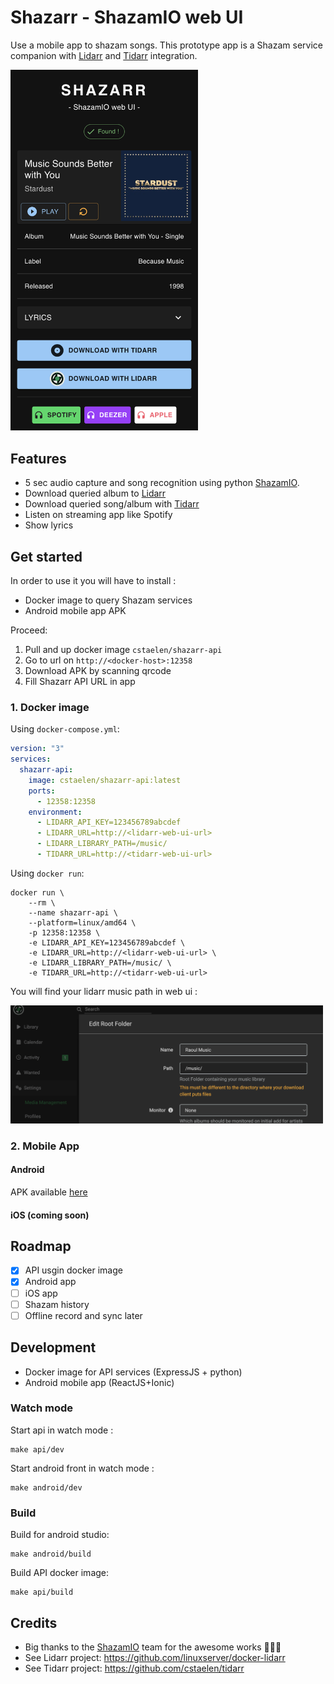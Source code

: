 # Shazarr - ShazamIO web UI
Use a mobile app to shazam songs.
This prototype app is a Shazam service companion  with [Lidarr](https://github.com/linuxserver/docker-lidarr) and [Tidarr](https://github.com/cstaelen/tidarr) integration.

<img src="https://github.com/cstaelen/docker-shazarr/blob/c30c348adedabb62e760a344a5347e90cc1b1056/.github/screenshot.png" width="300"/>

## Features
- 5 sec audio capture and song recognition using python [ShazamIO](https://github.com/dotX12/ShazamIO).
- Download queried album to [Lidarr](https://github.com/linuxserver/docker-lidarr)
- Download queried song/album with [Tidarr](https://github.com/cstaelen/tidarr)
- Listen on streaming app like Spotify
- Show lyrics

## Get started

In order to use it you will have to install :
- Docker image to query Shazam services
- Android mobile app APK

Proceed:
1. Pull and up docker image `cstaelen/shazarr-api`
2. Go to url on `http://<docker-host>:12358`
3. Download APK by scanning qrcode
4. Fill Shazarr API URL in app

### 1. Docker image
Using `docker-compose.yml`:
```yaml
version: "3"
services:
  shazarr-api:
    image: cstaelen/shazarr-api:latest
    ports:
      - 12358:12358
    environment:
      - LIDARR_API_KEY=123456789abcdef
      - LIDARR_URL=http://<lidarr-web-ui-url>
      - LIDARR_LIBRARY_PATH=/music/
      - TIDARR_URL=http://<tidarr-web-ui-url>
```

Using `docker run`:
```shell
docker run \
    --rm \
    --name shazarr-api \
    --platform=linux/amd64 \
    -p 12358:12358 \
    -e LIDARR_API_KEY=123456789abcdef \
    -e LIDARR_URL=http://<lidarr-web-ui-url> \
    -e LIDARR_LIBRARY_PATH=/music/ \
    -e TIDARR_URL=http://<tidarr-web-ui-url>
```

You will find your lidarr music path in web ui :

<img src="https://github.com/cstaelen/docker-shazarr/blob/c30c348adedabb62e760a344a5347e90cc1b1056/.github/lidarr-path.png" width="500"/>


### 2. Mobile App

#### Android

APK available [here](https://github.com/cstaelen/docker-shazarr/raw/main/outputs/shazarr-app.apk)

#### iOS (coming soon)

## Roadmap
- [x] API usgin docker image
- [x] Android app
- [ ] iOS app
- [ ] Shazam history 
- [ ] Offline record and sync later

## Development
- Docker image for API services (ExpressJS + python)
- Android mobile app (ReactJS+Ionic)

### Watch mode
Start api in watch mode :
```
make api/dev
```
Start android front in watch mode :
```
make android/dev
```
### Build
Build for android studio:
```
make android/build
```
Build API docker image:
```
make api/build
```

## Credits
- Big thanks to the [ShazamIO](https://github.com/dotX12/ShazamIO) team for the awesome works 👏💪🙏
- See Lidarr project: https://github.com/linuxserver/docker-lidarr 
- See Tidarr project: https://github.com/cstaelen/tidarr